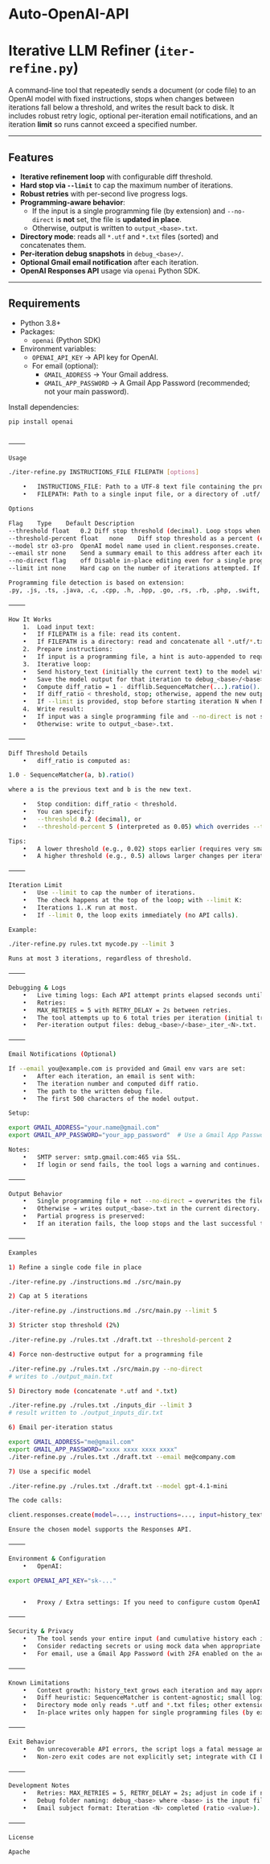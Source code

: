 # Auto-OpenAI-API

# Iterative LLM Refiner (`iter-refine.py`)

A command-line tool that repeatedly sends a document (or code file) to an OpenAI model with fixed instructions, stops when changes between iterations fall below a threshold, and writes the result back to disk. It includes robust retry logic, optional per-iteration email notifications, and an iteration **limit** so runs cannot exceed a specified number.

---

## Features

- **Iterative refinement loop** with configurable diff threshold.
- **Hard stop via `--limit`** to cap the maximum number of iterations.
- **Robust retries** with per-second live progress logs.
- **Programming-aware behavior**:
  - If the input is a single programming file (by extension) and `--no-direct` is **not** set, the file is **updated in place**.
  - Otherwise, output is written to `output_<base>.txt`.
- **Directory mode**: reads all `*.utf` and `*.txt` files (sorted) and concatenates them.
- **Per-iteration debug snapshots** in `debug_<base>/`.
- **Optional Gmail email notification** after each iteration.
- **OpenAI Responses API** usage via `openai` Python SDK.

---

## Requirements

- Python 3.8+
- Packages:
  - `openai` (Python SDK)
- Environment variables:
  - `OPENAI_API_KEY` → API key for OpenAI.
  - For email (optional):
    - `GMAIL_ADDRESS` → Your Gmail address.
    - `GMAIL_APP_PASSWORD` → A Gmail App Password (recommended; not your main password).

Install dependencies:

```bash
pip install openai


⸻

Usage

./iter-refine.py INSTRUCTIONS_FILE FILEPATH [options]

	•	INSTRUCTIONS_FILE: Path to a UTF-8 text file containing the prompt/instructions for the model.
	•	FILEPATH: Path to a single input file, or a directory of .utf/.txt files.

Options

Flag	Type	Default	Description
--threshold	float	0.2	Diff stop threshold (decimal). Loop stops when diff_ratio < threshold.
--threshold-percent	float	none	Diff stop threshold as a percent (e.g., 5 for 5%). Overrides --threshold if provided.
--model	str	o3-pro	OpenAI model name used in client.responses.create.
--email	str	none	Send a summary email to this address after each iteration (requires Gmail env vars).
--no-direct	flag	off	Disable in-place editing even for a single programming file.
--limit	int	none	Hard cap on the number of iterations attempted. If 0, no iterations run.

Programming file detection is based on extension:
.py, .js, .ts, .java, .c, .cpp, .h, .hpp, .go, .rs, .rb, .php, .swift, .sh, .pl

⸻

How It Works
	1.	Load input text:
	•	If FILEPATH is a file: read its content.
	•	If FILEPATH is a directory: read and concatenate all *.utf/*.txt files (sorted).
	2.	Prepare instructions:
	•	If input is a programming file, a hint is auto-appended to request code-only responses (complete, revised source with no extra text).
	3.	Iterative loop:
	•	Send history_text (initially the current text) to the model with the given instructions.
	•	Save the model output for that iteration to debug_<base>/<base>_iter_<N>.txt.
	•	Compute diff_ratio = 1 - difflib.SequenceMatcher(...).ratio().
	•	If diff_ratio < threshold, stop; otherwise, append the new output to history_text and continue.
	•	If --limit is provided, stop before starting iteration N when N > --limit. With --limit K, at most K iterations are performed.
	4.	Write result:
	•	If input was a single programming file and --no-direct is not set: overwrite the original file with the final text.
	•	Otherwise: write to output_<base>.txt.

⸻

Diff Threshold Details
	•	diff_ratio is computed as:

1.0 - SequenceMatcher(a, b).ratio()

where a is the previous text and b is the new text.

	•	Stop condition: diff_ratio < threshold.
	•	You can specify:
	•	--threshold 0.2 (decimal), or
	•	--threshold-percent 5 (interpreted as 0.05) which overrides --threshold.

Tips:
	•	A lower threshold (e.g., 0.02) stops earlier (requires very small changes).
	•	A higher threshold (e.g., 0.5) allows larger changes per iteration before stopping.

⸻

Iteration Limit
	•	Use --limit to cap the number of iterations.
	•	The check happens at the top of the loop; with --limit K:
	•	Iterations 1..K run at most.
	•	If --limit 0, the loop exits immediately (no API calls).

Example:

./iter-refine.py rules.txt mycode.py --limit 3

Runs at most 3 iterations, regardless of threshold.

⸻

Debugging & Logs
	•	Live timing logs: Each API attempt prints elapsed seconds until success/failure.
	•	Retries:
	•	MAX_RETRIES = 5 with RETRY_DELAY = 2s between retries.
	•	The tool attempts up to 6 total tries per iteration (initial try + 5 retries).
	•	Per-iteration output files: debug_<base>/<base>_iter_<N>.txt.

⸻

Email Notifications (Optional)

If --email you@example.com is provided and Gmail env vars are set:
	•	After each iteration, an email is sent with:
	•	The iteration number and computed diff ratio.
	•	The path to the written debug file.
	•	The first 500 characters of the model output.

Setup:

export GMAIL_ADDRESS="your.name@gmail.com"
export GMAIL_APP_PASSWORD="your_app_password"  # Use a Gmail App Password

Notes:
	•	SMTP server: smtp.gmail.com:465 via SSL.
	•	If login or send fails, the tool logs a warning and continues.

⸻

Output Behavior
	•	Single programming file + not --no-direct → overwrites the file.
	•	Otherwise → writes output_<base>.txt in the current directory.
	•	Partial progress is preserved:
	•	If an iteration fails, the loop stops and the last successful text is written to output (or kept in place for in-place mode).

⸻

Examples

1) Refine a single code file in place

./iter-refine.py ./instructions.md ./src/main.py

2) Cap at 5 iterations

./iter-refine.py ./instructions.md ./src/main.py --limit 5

3) Stricter stop threshold (2%)

./iter-refine.py ./rules.txt ./draft.txt --threshold-percent 2

4) Force non-destructive output for a programming file

./iter-refine.py ./rules.txt ./src/main.py --no-direct
# writes to ./output_main.txt

5) Directory mode (concatenate *.utf and *.txt)

./iter-refine.py ./rules.txt ./inputs_dir --limit 3
# result written to ./output_inputs_dir.txt

6) Email per-iteration status

export GMAIL_ADDRESS="me@gmail.com"
export GMAIL_APP_PASSWORD="xxxx xxxx xxxx xxxx"
./iter-refine.py ./rules.txt ./draft.txt --email me@company.com

7) Use a specific model

./iter-refine.py ./rules.txt ./draft.txt --model gpt-4.1-mini

The code calls:

client.responses.create(model=..., instructions=..., input=history_text)

Ensure the chosen model supports the Responses API.

⸻

Environment & Configuration
	•	OpenAI:

export OPENAI_API_KEY="sk-..."


	•	Proxy / Extra settings: If you need to configure custom OpenAI endpoints or proxies, set them via the SDK’s supported environment variables or client options (not shown in this script).

⸻

Security & Privacy
	•	The tool sends your entire input (and cumulative history each iteration) to the selected model.
	•	Consider redacting secrets or using mock data when appropriate.
	•	For email, use a Gmail App Password (with 2FA enabled on the account).

⸻

Known Limitations
	•	Context growth: history_text grows each iteration and may approach model context limits on long runs.
	•	Diff heuristic: SequenceMatcher is content-agnostic; small logically important changes may be treated as “small diffs”.
	•	Directory mode only reads *.utf and *.txt files; other extensions are ignored.
	•	In-place writes only happen for single programming files (by extension list shown above) and only if --no-direct is not used.

⸻

Exit Behavior
	•	On unrecoverable API errors, the script logs a fatal message and stops the loop. It will still proceed to the output step with the last successful text.
	•	Non-zero exit codes are not explicitly set; integrate with CI by inspecting output logs and artifact presence.

⸻

Development Notes
	•	Retries: MAX_RETRIES = 5, RETRY_DELAY = 2s; adjust in code if needed.
	•	Debug folder naming: debug_<base> where <base> is the input file/directory basename.
	•	Email subject format: Iteration <N> completed (ratio <value>).

⸻

License

Apache

